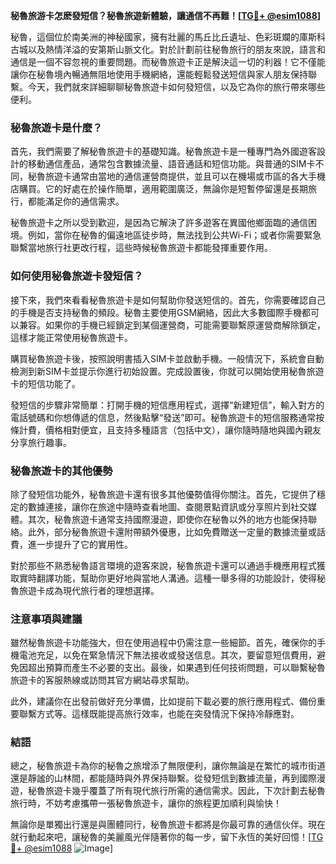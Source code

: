 **秘魯旅游卡怎麽發短信？秘魯旅遊新體驗，讓通信不再難！[[TG💪+ @esim1088](https://t.me/s/esim1088)]**

秘魯，這個位於南美洲的神秘國家，擁有壯麗的馬丘比丘遺址、色彩斑斕的庫斯科古城以及熱情洋溢的安第斯山脈文化。對於計劃前往秘魯旅行的朋友來說，語言和通信是一個不容忽視的重要問題。而秘魯旅遊卡正是解決這一切的利器！它不僅能讓你在秘魯境內暢通無阻地使用手機網絡，還能輕鬆發送短信與家人朋友保持聯繫。今天，我們就來詳細聊聊秘魯旅遊卡如何發短信，以及它為你的旅行帶來哪些便利。

### 秘魯旅遊卡是什麼？

首先，我們需要了解秘魯旅遊卡的基礎知識。秘魯旅遊卡是一種專門為外國遊客設計的移動通信產品，通常包含數據流量、語音通話和短信功能。與普通的SIM卡不同，秘魯旅遊卡通常由當地的通信運營商提供，並且可以在機場或市區的各大手機店購買。它的好處在於操作簡單，適用範圍廣泛，無論你是短暫停留還是長期旅行，都能滿足你的通信需求。

秘魯旅遊卡之所以受到歡迎，是因為它解決了許多遊客在異國他鄉面臨的通信困境。例如，當你在秘魯的偏遠地區徒步時，無法找到公共Wi-Fi；或者你需要緊急聯繫當地旅行社更改行程，這些時候秘魯旅遊卡都能發揮重要作用。

### 如何使用秘魯旅遊卡發短信？

接下來，我們來看看秘魯旅遊卡是如何幫助你發送短信的。首先，你需要確認自己的手機是否支持秘魯的頻段。秘魯主要使用GSM網絡，因此大多數國際手機都可以兼容。如果你的手機已經鎖定到某個運營商，可能需要聯繫原運營商解除鎖定，這樣才能正常使用秘魯旅遊卡。

購買秘魯旅遊卡後，按照說明書插入SIM卡並啟動手機。一般情況下，系統會自動檢測到新SIM卡並提示你進行初始設置。完成設置後，你就可以開始使用秘魯旅遊卡的短信功能了。

發短信的步驟非常簡單：打開手機的短信應用程式，選擇“新建短信”，輸入對方的電話號碼和你想傳遞的信息，然後點擊“發送”即可。秘魯旅遊卡的短信服務通常按條計費，價格相對便宜，且支持多種語言（包括中文），讓你隨時隨地與國內親友分享旅行趣事。

### 秘魯旅遊卡的其他優勢

除了發短信功能外，秘魯旅遊卡還有很多其他優勢值得你關注。首先，它提供了穩定的數據連接，讓你在旅途中隨時查看地圖、查閱景點資訊或分享照片到社交媒體。其次，秘魯旅遊卡通常支持國際漫遊，即使你在秘魯以外的地方也能保持聯絡。此外，部分秘魯旅遊卡還附帶額外優惠，比如免費贈送一定量的數據流量或話費，進一步提升了它的實用性。

對於那些不熟悉秘魯語言環境的遊客來說，秘魯旅遊卡還可以通過手機應用程式獲取實時翻譯功能，幫助你更好地與當地人溝通。這種一舉多得的功能設計，使得秘魯旅遊卡成為現代旅行者的理想選擇。

### 注意事項與建議

雖然秘魯旅遊卡功能強大，但在使用過程中仍需注意一些細節。首先，確保你的手機電池充足，以免在緊急情況下無法接收或發送信息。其次，要留意短信費用，避免因超出預算而產生不必要的支出。最後，如果遇到任何技術問題，可以聯繫秘魯旅遊卡的客服熱線或訪問其官方網站尋求幫助。

此外，建議你在出發前做好充分準備，比如提前下載必要的旅行應用程式、備份重要聯繫方式等。這樣既能提高旅行效率，也能在突發情況下保持冷靜應對。

### 結語

總之，秘魯旅遊卡為你的秘魯之旅增添了無限便利，讓你無論是在繁忙的城市街道還是靜謐的山林間，都能隨時與外界保持聯繫。從發短信到數據流量，再到國際漫遊，秘魯旅遊卡幾乎覆蓋了所有現代旅行所需的通信需求。因此，下次計劃去秘魯旅行時，不妨考慮攜帶一張秘魯旅遊卡，讓你的旅程更加順利與愉快！

無論你是單獨出行還是與團體同行，秘魯旅遊卡都將是你最可靠的通信伙伴。現在就行動起來吧，讓秘魯的美麗風光伴隨著你的每一步，留下永恆的美好回憶！[[TG💪+ @esim1088](https://t.me/s/esim1088) ![Image](https://i.postimg.cc/4NQfJmqS/Snipaste-2025-05-13-00-14-12.png)]